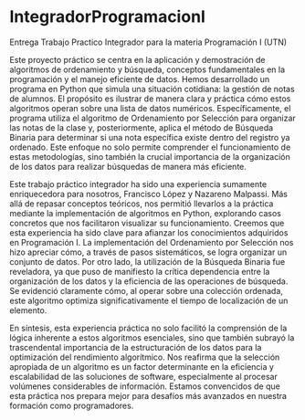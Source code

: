 # IntegradorProgramacionI
Entrega Trabajo Practico Integrador para la materia Programación I (UTN)

Este proyecto práctico se centra en la aplicación y demostración de algoritmos de ordenamiento y búsqueda, conceptos fundamentales en la programación y el manejo eficiente de datos. Hemos desarrollado un programa en Python que simula una situación cotidiana: la gestión de notas de alumnos. El propósito es ilustrar de manera clara y práctica cómo estos algoritmos operan sobre una lista de datos numéricos. Específicamente, el programa utiliza el algoritmo de Ordenamiento por Selección para organizar las notas de la clase  y, posteriormente, aplica el método de Búsqueda Binaria para determinar si una nota específica existe dentro del registro ya ordenado. Este enfoque no solo permite comprender el funcionamiento de estas metodologías, sino también la crucial importancia de la organización de los datos para realizar búsquedas de manera más eficiente.

Este trabajo práctico integrador ha sido una experiencia sumamente enriquecedora para nosotros, Francisco López y Nazareno Malpassi. Más allá de repasar conceptos teóricos, nos permitió llevarlos a la práctica mediante la implementación de algoritmos en Python, explorando casos concretos que nos facilitaron visualizar su funcionamiento.
Creemos que esta experiencia ha sido clave para afianzar los conocimientos adquiridos en Programación I. La implementación del Ordenamiento por Selección nos hizo apreciar cómo, a través de pasos sistemáticos, se logra organizar un conjunto de datos. Por otro lado, la utilización de la Búsqueda Binaria fue reveladora, ya que puso de manifiesto la crítica dependencia entre la organización de los datos y la eficiencia de las operaciones de búsqueda. Se evidenció claramente cómo, al operar sobre una colección ordenada, este algoritmo optimiza significativamente el tiempo de localización de un elemento.

En síntesis, esta experiencia práctica no solo facilitó la comprensión de la lógica inherente a estos algoritmos esenciales, sino que también subrayó la trascendental importancia de la estructuración de los datos para la optimización del rendimiento algorítmico. Nos reafirma que la selección apropiada de un algoritmo es un factor determinante en la eficiencia y escalabilidad de las soluciones de software, especialmente al procesar volúmenes considerables de información. Estamos convencidos de que esta práctica nos prepara mejor para desafíos más avanzados en nuestra formación como programadores.
